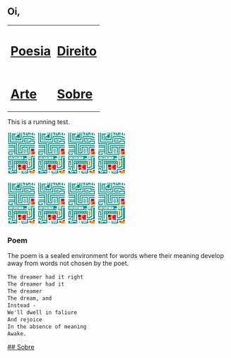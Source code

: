 ## Oi,

<table id="t01">
  <tr>
    <td>
      <h1><a href="www.google.com">Poesia</a></h1>
    </td>
    <td>
      <h1><a href="www.google.com">Direito</a></h1>
    </td>
  </tr>
  <tr>
    <td>
      <h1><a href="www.google.com">Arte</a></h1>
    </td>
    <td>
      <h1><a href="www.google.com">Sobre</a></h1>
    </td>
  </tr>
</table>

This is a running test.

![img](/assets/images/tokens/ChipCard2x.gif) ![img](/assets/images/tokens/ChipCard2x.gif) ![img](/assets/images/tokens/ChipCard2x.gif) ![img](/assets/images/tokens/ChipCard2x.gif)

![img](/assets/images/tokens/ChipCard2x.gif) ![img](/assets/images/tokens/ChipCard2x.gif) ![img](/assets/images/tokens/ChipCard2x.gif) ![img](/assets/images/tokens/ChipCard2x.gif)

### Poem

The poem is a sealed environment for words where their meaning develop away from words not chosen by the poet.

```
The dreamer had it right
The dreamer had it
The dreamer
The dream, and
Instead -
We'll dwell in faliure
And rejoice
In the absence of meaning
Awake.
```

[## Sobre](https://lucasperesbet.github.io/home/about/)
